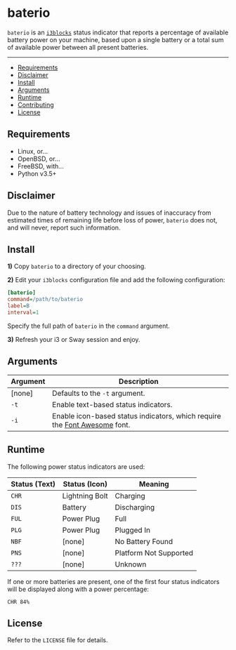 # baterio

`baterio` is an [`i3blocks`](https://github.com/vivien/i3blocks) status indicator that reports a percentage of available battery power on your machine, based upon a single battery or a total sum of available power between all present batteries.

---

- [Requirements](#requirements)
- [Disclaimer](#disclaimer)
- [Install](#install)
- [Arguments](#arguments)
- [Runtime](#runtime)
- [Contributing](#contributing)
- [License](#license)

## Requirements

- Linux, or...
- OpenBSD, or...
- FreeBSD, with...
- Python v3.5+

## Disclaimer

Due to the nature of battery technology and issues of inaccuracy from estimated times of remaining life before loss of power, `baterio` does not, and will never, report such information.

## Install

__1)__ Copy `baterio` to a directory of your choosing.

__2)__ Edit your `i3blocks` configuration file and add the following configuration:

```ini
[baterio]
command=/path/to/baterio
label=B
interval=1
```

Specify the full path of `baterio` in the `command` argument.

__3)__ Refresh your i3 or Sway session and enjoy.

## Arguments

Argument | Description
---      | ---
[none]   | Defaults to the `-t` argument.
`-t`     | Enable text-based status indicators.
`-i`     | Enable icon-based status indicators, which require the [Font Awesome](https://github.com/FortAwesome/Font-Awesome) font.

## Runtime

The following power status indicators are used:

Status (Text) | Status (Icon)  | Meaning
---           | ---            | ---
`CHR`         | Lightning Bolt | Charging
`DIS`         | Battery        | Discharging
`FUL`         | Power Plug     | Full
`PLG`         | Power Plug     | Plugged In
`NBF`         | [none]         | No Battery Found
`PNS`         | [none]         | Platform Not Supported
`???`         | [none]         | Unknown

If one or more batteries are present, one of the first four status indicators will be displayed along with a power percentage:

```
CHR 84%
```

## License

Refer to the `LICENSE` file for details.

